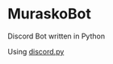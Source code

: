 # MuraskoBot
Discord Bot written in Python

Using [discord.py](https://github.com/Rapptz/discord.py)
